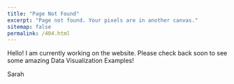 ```yaml
---
title: "Page Not Found"
excerpt: "Page not found. Your pixels are in another canvas."
sitemap: false
permalink: /404.html
---
```


Hello! I am currently working on the website. Please check back soon to see some amazing Data Visualization Examples!

Sarah 
